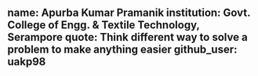 name: Apurba Kumar Pramanik
institution: Govt. College of Engg. & Textile Technology, Serampore
quote: Think different way to solve a problem to make anything easier
github_user: uakp98
---
